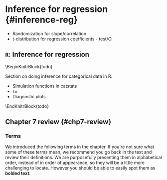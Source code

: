 # Inference for regression {#inference-reg}

- Randomization for slope/correlation
- t-distribution for regression coefficients - test/CI


## `R`: Inference for regression

\BeginKnitrBlock{todo}<div class="todo">Section on doing inference for categorical data in R.
- Simulation functions in catstats
- `lm`
- Diagnostic plots</div>\EndKnitrBlock{todo}

## Chapter 7 review {#chp7-review}

### Terms

We introduced the following terms in the chapter. 
If you're not sure what some of these terms mean, we recommend you go back in the text and review their definitions.
We are purposefully presenting them in alphabetical order, instead of in order of appearance, so they will be a little more challenging to locate. 
However you should be able to easily spot them as **bolded text**.


